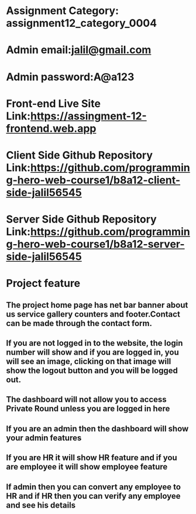 # Assignment Category: assignment12_category_0004
# Admin email:jalil@gmail.com
# Admin password:A@a123
# Front-end Live Site Link:https://assingment-12-frontend.web.app
# Client Side Github Repository Link:https://github.com/programming-hero-web-course1/b8a12-client-side-jalil56545
# Server Side Github Repository Link:https://github.com/programming-hero-web-course1/b8a12-server-side-jalil56545

# Project feature
## The project home page has net bar banner about us service gallery counters and footer.Contact can be made through the contact form.
## If you are not logged in to the website, the login number will show and if you are logged in, you will see an image, clicking on that image will show the logout button and you will be logged out.
## The dashboard will not allow you to access Private Round unless you are logged in here
## If you are an admin then the dashboard will show your admin features
## If you are HR it will show HR feature and if you are employee it will show employee feature
## If admin then you can convert any employee to HR and if HR then you can verify any employee and see his details
 

